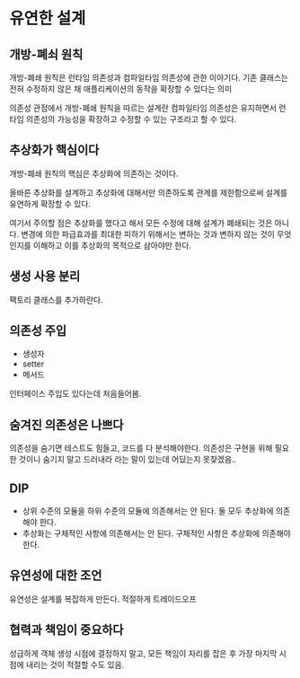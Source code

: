# 유연한 설계

## 개방-폐쇠 원칙

개방-폐쇄 원칙은 런타임 의존성과 컴파일타임 의존성에 관한 이야기다. 기존 클래스는 전혀 수정하지 않은 채 애플리케이션의 동작을 확장할 수 있다는 의미

의존성 관점에서 개방-폐쇄 원칙을 따르는 설계란 컴파일타임 의존성은 유지하면서 런타임 의존성의 가능성을 확장하고 수정할 수 있는 구조라고 할 수 있다.

## 추상화가 핵심이다

개방-폐쇄 원칙의 핵심은 추상화에 의존하는 것이다.

올바른 추상화를 설계하고 추상화에 대해서만 의존하도록 관계를 제한함으로써 설계를 유연하게 확장할 수 있다.

여기서 주의할 점은 추상화를 했다고 해서 모든 수정에 대해 설계가 폐쇄되는 것은 아니다. 변경에 의한 파급효과를 최대한 피하기 위해서는 변하는 것과 변하지 않는 것이 무엇인지를 이해하고 이를 추상화의 목적으로 삼아야만 한다.

## 생성 사용 분리

팩토리 클래스를 추가하란다.

## 의존성 주입

- 생성자
- setter
- 메서드

인터페이스 주입도 있다는데 처음들어봄.

## 숨겨진 의존성은 나쁘다

의존성을 숨기면 테스트도 힘들고, 코드를 다 분석해야한다. 의존성은 구현을 위해 필요한 것이니 숨기지 말고 드러내라 라는 말이 있는데 어딨는지 못찾겠음..

## DIP 

- 상위 수준의 모듈을 하위 수준의 모듈에 의존해서는 안 된다. 둘 모두 추상화에 의존해야 한다.
- 추상화는 구체적인 사항에 의존해서는 안 된다. 구체적인 사항은 추상화에 의존해야 한다.

## 유연성에 대한 조언

유연성은 설계를 복잡하게 만든다. 적절하게 트레이드오프

## 협력과 책임이 중요하다

성급하게 객체 생성 시점에 결정하지 말고, 모든 책임이 자리를 잡은 후 가장 마지막 시점에 내리는 것이 적절할 수도 있음.
